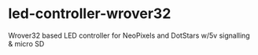 # led-controller-wrover32
Wrover32 based LED controller for NeoPixels and DotStars w/5v signalling &amp; micro SD
